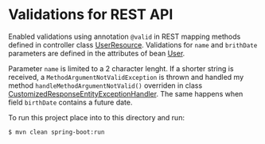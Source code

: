 # Validations for REST API

Enabled validations using annotation `@valid` in REST mapping methods defined in controller class [UserResource](src/main/java/com/in28minutes/rest/webservices/restfulwebservices/user/UserResource.java). Validations for `name` and `brithDate` parameters are defined in the attributes of bean [User](src/main/java/com/in28minutes/rest/webservices/restfulwebservices/user/User.java). 

Parameter `name` is limited to a 2 character lenght. If a shorter string is received, a `MethodArgumentNotValidException`
is thrown and handled my method `handleMethodArgumentNotValid()` overriden in class [CustomizedResponseEntityExceptionHandler](src/main/java/com/in28minutes/rest/webservices/restfulwebservices/exception/CustomizedResponseEntityExceptionHandler.java).
The same happens when field `birthDate` contains a future date.

To run this project place into to this directory and run:

```
$ mvn clean spring-boot:run
```